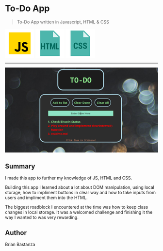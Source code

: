  # To-Do App
 >To-Do App written in Javascript, HTML & CSS



![js](MDimages/javascript.png) ![html](MDimages/html.png) ![css](MDimages/css.png)

---

 ![Screenshot](MDimages/screenshot.png)


## Summary
I made this app to further my knowledge of JS, HTML and CSS.

Building this app I learned about a lot about DOM manipulation, using local storage, how to impliment buttons in clear way and how to take inputs from users and impliment them into the HTML.

The biggest roadblock I encountered at the time was how to keep class changes in local storage. It was a welcomed challenge and finishing it the way I wanted to was very rewarding.



## Author
Brian Bastanza